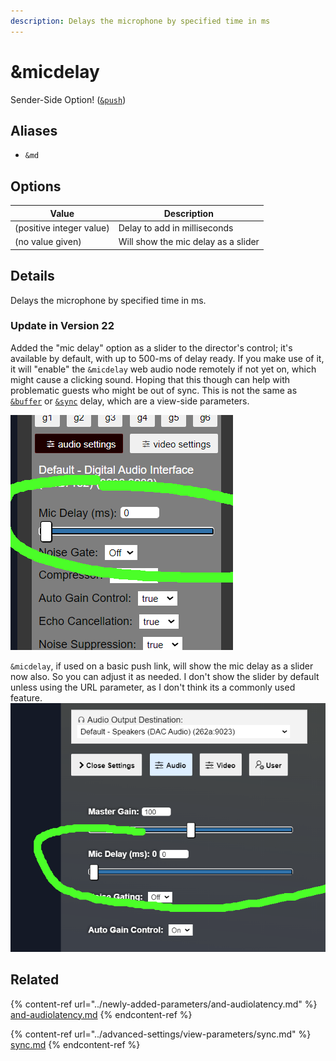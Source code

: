 ```yaml
---
description: Delays the microphone by specified time in ms
---
```


# \&micdelay

Sender-Side Option! ([`&push`](push.md))

## Aliases

* `&md`

## Options

| Value                    | Description                         |
| ------------------------ | ----------------------------------- |
| (positive integer value) | Delay to add in milliseconds        |
| (no value given)         | Will show the mic delay as a slider |

## Details

Delays the microphone by specified time in ms.

### Update in Version 22

Added the "mic delay" option as a slider to the director's control; it's available by default, with up to 500-ms of delay ready. If you make use of it, it will "enable" the `&micdelay` web audio node remotely if not yet on, which might cause a clicking sound. Hoping that this though can help with problematic guests who might be out of sync. This is not the same as [`&buffer`](../advanced-settings/view-parameters/buffer.md) or [`&sync`](../advanced-settings/view-parameters/sync.md) delay, which are a view-side parameters.

![](<../.gitbook/assets/image (3) (1) (4).png>)

`&micdelay`, if used on a basic push link, will show the mic delay as a slider now also. So you can adjust it as needed. I don't show the slider by default unless using the URL parameter, as I don't think its a commonly used feature.\
![](<../.gitbook/assets/image (4) (2).png>)

## Related

{% content-ref url="../newly-added-parameters/and-audiolatency.md" %}
[and-audiolatency.md](../newly-added-parameters/and-audiolatency.md)
{% endcontent-ref %}

{% content-ref url="../advanced-settings/view-parameters/sync.md" %}
[sync.md](../advanced-settings/view-parameters/sync.md)
{% endcontent-ref %}
